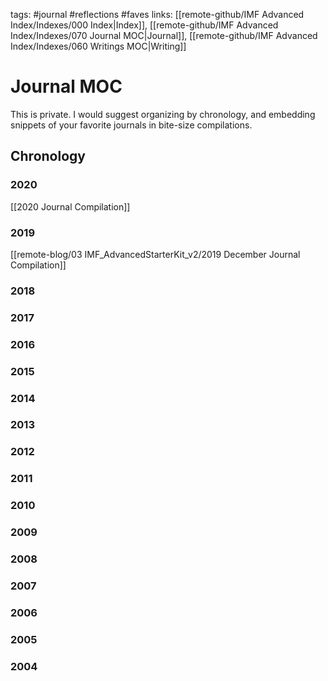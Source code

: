 tags: #journal #reflections #faves
links: [[remote-github/IMF Advanced Index/Indexes/000 Index|Index]], [[remote-github/IMF Advanced Index/Indexes/070 Journal MOC|Journal]], [[remote-github/IMF Advanced Index/Indexes/060 Writings MOC|Writing]]

# Journal MOC
This is private. I would suggest organizing by chronology, and embedding snippets of your favorite journals in bite-size compilations.

## Chronology
### 2020
[[2020 Journal Compilation]]
### 2019
[[remote-blog/03 IMF_AdvancedStarterKit_v2/2019 December Journal Compilation]]

### 2018
### 2017
### 2016
### 2015
### 2014
### 2013
### 2012
### 2011
### 2010
### 2009
### 2008
### 2007
### 2006
### 2005
### 2004